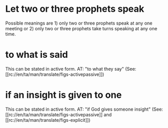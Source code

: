 # Let two or three prophets speak

Possible meanings are 1) only two or three prophets speak at any one meeting or 2) only two or three prophets take turns speaking at any one time.

# to what is said

This can be stated in active form. AT: "to what they say" (See: [[rc://en/ta/man/translate/figs-activepassive]])

# if an insight is given to one

This can be stated in active form. AT: "if God gives someone insight" (See: [[rc://en/ta/man/translate/figs-activepassive]] and [[rc://en/ta/man/translate/figs-explicit]])
